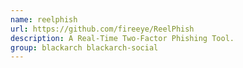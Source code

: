 ```yaml
---
name: reelphish
url: https://github.com/fireeye/ReelPhish
description: A Real-Time Two-Factor Phishing Tool.
group: blackarch blackarch-social
---
```

